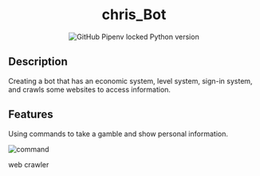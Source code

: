<h1 align="center">chris_Bot</h1>

<p align="center">
<img alt="GitHub Pipenv locked Python version" src="https://img.shields.io/github/pipenv/locked/python-version/Weitingchien/chris_Bot_Dashboard?logo=Python&style=for-the-badge">
</p>

## Description

Creating a bot that has an economic system, level system, sign-in system, and crawls some websites to access information.

## Features

Using commands to take a gamble and show personal information.

![command](https://i.imgur.com/9ZPRamI.png)

web crawler


